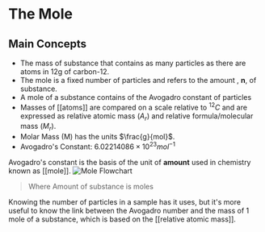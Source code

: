 # The Mole
## Main Concepts
- The mass of substance that contains as many particles as there are atoms in 12g of carbon-12.
- The mole is a fixed number of particles and refers to the amount , **n**, of substance.
- A mole of a substance contains of the Avogadro constant of particles
- Masses of [[atoms]] are compared on a scale relative to $^{12}C$ and are expressed as relative atomic mass ($A_r$) and relative formula/molecular mass ($M_r$).
- Molar Mass (M) has the units $\frac{g}{mol}$.
- Avogadro's Constant: $6.02214086 × 10^{23} mol^{-1}$

Avogadro's constant is the basis of the unit of **amount** used in chemistry known as [[mole]].
![Mole Flowchart](https://www.maplesoft.com/support/help/content/9720/ecplot59.gif)
> Where Amount of substance is moles

Knowing the number of particles in a sample has it uses, but it's more useful to know the link between the Avogadro number and the mass of 1 mole of a substance, which is based on the [[relative atomic mass]].